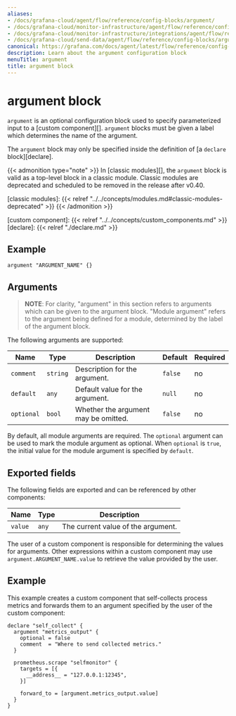 ```yaml
---
aliases:
- /docs/grafana-cloud/agent/flow/reference/config-blocks/argument/
- /docs/grafana-cloud/monitor-infrastructure/agent/flow/reference/config-blocks/argument/
- /docs/grafana-cloud/monitor-infrastructure/integrations/agent/flow/reference/config-blocks/argument/
- /docs/grafana-cloud/send-data/agent/flow/reference/config-blocks/argument/
canonical: https://grafana.com/docs/agent/latest/flow/reference/config-blocks/argument/
description: Learn about the argument configuration block
menuTitle: argument
title: argument block
---
```


# argument block

`argument` is an optional configuration block used to specify parameterized input to a [custom component][].
`argument` blocks must be given a label which determines the name of the argument.

The `argument` block may only be specified inside the definition of [a `declare` block][declare].

{{< admonition type="note" >}}
In [classic modules][], the `argument` block is valid as a top-level block in a classic module. Classic modules are deprecated and scheduled to be removed in the release after v0.40.

[classic modules]: {{< relref "../../concepts/modules.md#classic-modules-deprecated" >}}
{{< /admonition >}}

[custom component]: {{< relref "../../concepts/custom_components.md" >}}
[declare]: {{< relref "./declare.md" >}}

## Example

```river
argument "ARGUMENT_NAME" {}
```

## Arguments

> **NOTE**: For clarity, "argument" in this section refers to arguments which
> can be given to the argument block. "Module argument" refers to the argument
> being defined for a module, determined by the label of the argument block.

The following arguments are supported:

Name       | Type     | Description                          | Default | Required
-----------|----------|--------------------------------------|---------|---------
`comment`  | `string` | Description for the argument.        | `false` | no
`default`  | `any`    | Default value for the argument.      | `null`  | no
`optional` | `bool`   | Whether the argument may be omitted. | `false` | no

By default, all module arguments are required. The `optional` argument can be
used to mark the module argument as optional. When `optional` is `true`, the
initial value for the module argument is specified by `default`.

## Exported fields

The following fields are exported and can be referenced by other components:

Name | Type | Description
---- | ---- | -----------
`value` | `any` | The current value of the argument.

The user of a custom component is responsible for determining the values for arguments.
Other expressions within a custom component may use `argument.ARGUMENT_NAME.value` to retrieve the
value provided by the user.

## Example

This example creates a custom component that self-collects process metrics and forwards them to an argument specified by the user of the custom component:

```river
declare "self_collect" {
  argument "metrics_output" {
    optional = false
    comment  = "Where to send collected metrics."
  }

  prometheus.scrape "selfmonitor" {
    targets = [{
      __address__ = "127.0.0.1:12345",
    }]

    forward_to = [argument.metrics_output.value]
  }
}
```
